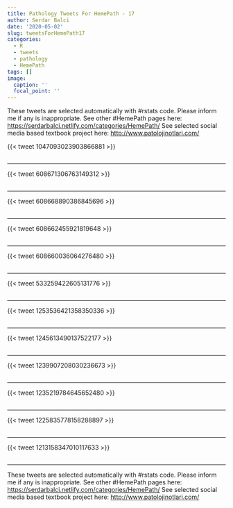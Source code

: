 ```yaml
---
title: Pathology Tweets For HemePath - 17
author: Serdar Balci
date: '2020-05-02'
slug: tweetsForHemePath17
categories:
  - R
  - tweets
  - pathology
  - HemePath
tags: []
image:
  caption: ''
  focal_point: ''
---
```



These tweets are selected automatically with #rstats code. Please inform me if any is inappropriate.
See other #HemePath pages here: https://serdarbalci.netlify.com/categories/HemePath/ 
See selected social media based textbook project here: http://www.patolojinotlari.com/

{{< tweet 1047093023903866881 >}}
<br>
<br>
<hr>
{{< tweet 608671306763149312 >}}
<br>
<br>
<hr>
{{< tweet 608668890386845696 >}}
<br>
<br>
<hr>
{{< tweet 608662455921819648 >}}
<br>
<br>
<hr>
{{< tweet 608660036064276480 >}}
<br>
<br>
<hr>
{{< tweet 533259422605131776 >}}
<br>
<br>
<hr>
{{< tweet 1253536421358350336 >}}
<br>
<br>
<hr>
{{< tweet 1245613490137522177 >}}
<br>
<br>
<hr>
{{< tweet 1239907208030236673 >}}
<br>
<br>
<hr>
{{< tweet 1235219784645652480 >}}
<br>
<br>
<hr>
{{< tweet 1225835778158288897 >}}
<br>
<br>
<hr>
{{< tweet 1213158347010117633 >}}
<br>
<br>
<hr>


These tweets are selected automatically with #rstats code. Please inform me if any is inappropriate.
See other #HemePath pages here: https://serdarbalci.netlify.com/categories/HemePath/ 
See selected social media based textbook project here: http://www.patolojinotlari.com/
